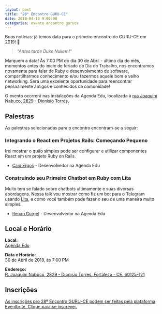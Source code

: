 ```yaml
---
layout: post
title: "28° Encontro GURU-CE"
date: 2018-04-18 9:00:00
categories: evento encontro guruce
---
```


Boas notícias: já temos data para o primeiro encontro do GURU-CE em 2019! 🎉

> _"Antes tarde Duke Nukem!"_

Marquem a data! Às 7:00 PM do dia 30 de Abril - último dia do mês, momentos antes do início de feriado do Dia do Trabalho, nos encontramos novamente para falar de Ruby e desenvolvmento de software, compartilharmos conhecimento e/ou fazermos aquele bom e velho networking. Será uma excelente oportunidade para reencontrar pessoalmente amigos e conhecidos da comunidade!

O evento ocorrerá nas instalações da Agenda Edu, localizada à [rua Joaquim Nabuco, 2829 - Dionísio Torres](https://goo.gl/maps/4DiFpDY6jkA2).

<!--

## Call for Papers

Devido à inconsistências na ultima tentativa de organização do encontro estamos fazendo uma nova chamada para palestrantes interessados em apresentar algo no evento. Pedimos carinhosamente aos palestrantes que já haviam submetido suas palestras que as submetam novamente.

O encontro é também uma ótima oportunidade para palestrar sobre aquela ferramenta ou metodologia inovadora que você tem usado no trabalho, ou mesmo sobre aquele tópico que vem se aprofundando nos ultimos meses. Pratique suas skills de public speaking com uma galera super amigável e inclusiva.

- [28º Encontro GURU-CE: Call for Papers](http://call4paperz.com/events/26-encontro-guru-ce-f5db9328-e471-4846-a150-706e9e64cd75)

[Clique aqui para submeter uma palestra.](http://call4paperz.com/events/26-encontro-guru-ce-f5db9328-e471-4846-a150-706e9e64cd75/proposals/new) As votações se encerrarão na sexta-feira do dia 26 de Abril, ao meio dia (UTC-3).

-->

## Palestras

As palestras selecionadas para o encontro encontram-se a seguir:


### Integrando o React em Projetos Rails: Começando Pequeno

Irei mostrar o quão simples pode ser configurar e utilizar componentes React em um projeto Ruby on Rails.

- [Caio Ergos](https://github.com/caioeps) - Desenvolvedor na Agenda Edu

### Construindo seu Primeiro Chatbot em Ruby com Lita

Muito tem se falado sobre chatbots ultimamente e suas diversas abordagens. Nessa talk vou mostrar como fiz um bot para o Telegram usando [Lita](https://www.lita.io), e como você também pode fazer o seu de uma maneira muito simples.

- [Renan Gurgel](https://github.com/gurgelrenan) - Desenvolvedor na Agenda Edu

<!--

### Título da Palestra 3

Parágrafo de descrição da palestra vem aqui.

- [Apresentador da Palestra](http://site-do-apresentador.com)
- [Co-apresentador da Palestra](http://site-do-co-apresentador.com)

-->

## Local e Horário

**Local:**  
[Agenda Edu](https://agendaedu.com/)

**Data e Horário:**  
30 de Abril de 2018, às 7:00 PM

**Endereço:**  
[R. Joaquim Nabuco, 2829 - Dionísio Torres, Fortaleza - CE, 60125-121](https://goo.gl/maps/LoinqcrgmhUSPXQF9)

## Inscrições

[As inscrições pro 28º Encontro GURU-CE podem ser feitas pela plataforma Eventbrite. Clique para se inscrever.](https://www.eventbrite.com/e/28-encontro-guru-ce-tickets-60853572674)
